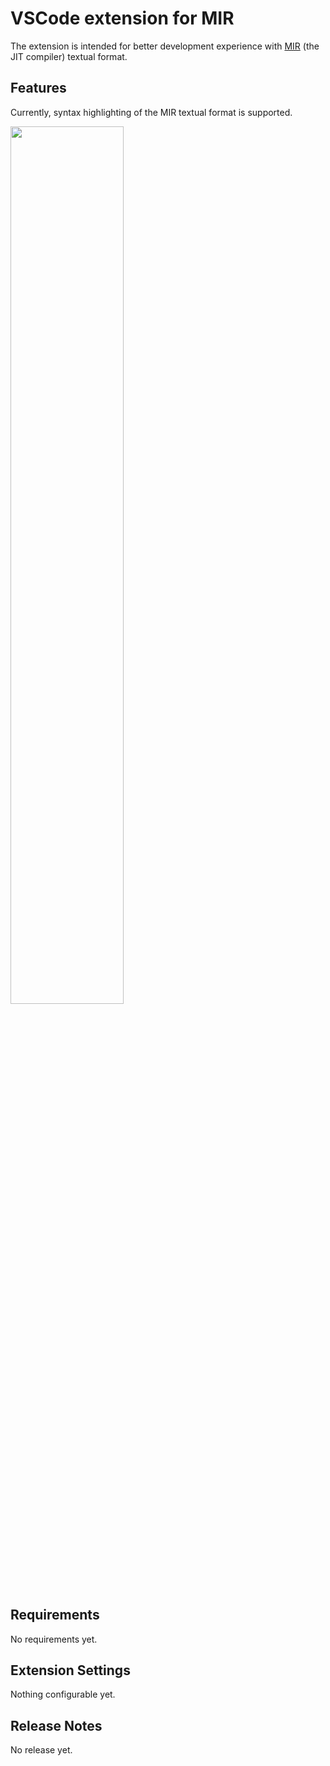 # VSCode extension for MIR

The extension is intended for better development experience with [MIR](https://github.com/vnmakarov/mir) (the JIT compiler) textual format.

## Features
Currently, syntax highlighting of the MIR textual format is supported.

<img src="https://user-images.githubusercontent.com/23738781/135221989-622bbe6d-53fa-40d0-a88d-06ed0ff352d6.png" width="60%" />

## Requirements

No requirements yet.

## Extension Settings

Nothing configurable yet.

## Release Notes

No release yet.
